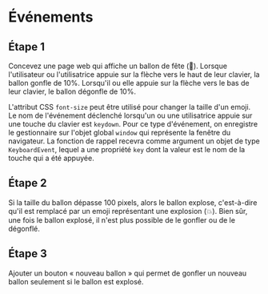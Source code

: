# Événements

## Étape 1

Concevez une page web qui affiche un ballon de fête (🎈). Lorsque
l'utilisateur ou l'utilisatrice appuie sur la flèche vers le haut de
leur clavier, la ballon gonfle de 10%. Lorsqu'il ou elle appuie sur la
flèche vers le bas de leur clavier, le ballon dégonfle de 10%.

L'attribut CSS `font-size` peut être utilisé pour changer la taille d'un
emoji. Le nom de l'événement déclenché lorsqu'un ou une utilisatrice
appuie sur une touche du clavier est `keydown`. Pour ce type
d'événement, on enregistre le gestionnaire sur l'objet global `window`
qui représente la fenêtre du navigateur. La fonction de rappel recevra
comme argument un objet de type `KeyboardEvent`, lequel a une propriété
`key` dont la valeur est le nom de la touche qui a été appuyée.

## Étape 2

Si la taille du ballon dépasse 100 pixels, alors le ballon explose,
c'est-à-dire qu'il est remplacé par un emoji représentant une explosion
(💥). Bien sûr, une fois le ballon explosé, il n'est plus possible de le
gonfler ou de le dégonflé.

## Étape 3

Ajouter un bouton « nouveau ballon » qui permet de gonfler un nouveau
ballon seulement si le ballon est explosé.

